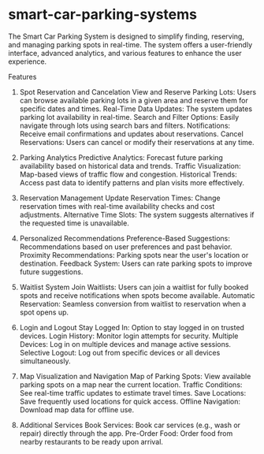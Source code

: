# smart-car-parking-systems

The Smart Car Parking System is designed to simplify finding, reserving, and managing parking spots in real-time. The system offers a user-friendly interface, advanced analytics, and various features to enhance the user experience.

Features
1. Spot Reservation and Cancelation
View and Reserve Parking Lots: Users can browse available parking lots in a given area and reserve them for specific dates and times.
Real-Time Data Updates: The system updates parking lot availability in real-time.
Search and Filter Options: Easily navigate through lots using search bars and filters.
Notifications: Receive email confirmations and updates about reservations.
Cancel Reservations: Users can cancel or modify their reservations at any time.

2. Parking Analytics
Predictive Analytics: Forecast future parking availability based on historical data and trends.
Traffic Visualization: Map-based views of traffic flow and congestion.
Historical Trends: Access past data to identify patterns and plan visits more effectively.

3. Reservation Management
Update Reservation Times: Change reservation times with real-time availability checks and cost adjustments.
Alternative Time Slots: The system suggests alternatives if the requested time is unavailable.

4. Personalized Recommendations
Preference-Based Suggestions: Recommendations based on user preferences and past behavior.
Proximity Recommendations: Parking spots near the user's location or destination.
Feedback System: Users can rate parking spots to improve future suggestions.

5. Waitlist System
Join Waitlists: Users can join a waitlist for fully booked spots and receive notifications when spots become available.
Automatic Reservation: Seamless conversion from waitlist to reservation when a spot opens up.

6. Login and Logout
Stay Logged In: Option to stay logged in on trusted devices.
Login History: Monitor login attempts for security.
Multiple Devices: Log in on multiple devices and manage active sessions.
Selective Logout: Log out from specific devices or all devices simultaneously.

7. Map Visualization and Navigation
Map of Parking Spots: View available parking spots on a map near the current location.
Traffic Conditions: See real-time traffic updates to estimate travel times.
Save Locations: Save frequently used locations for quick access.
Offline Navigation: Download map data for offline use.

8. Additional Services
Book Services: Book car services (e.g., wash or repair) directly through the app.
Pre-Order Food: Order food from nearby restaurants to be ready upon arrival.
